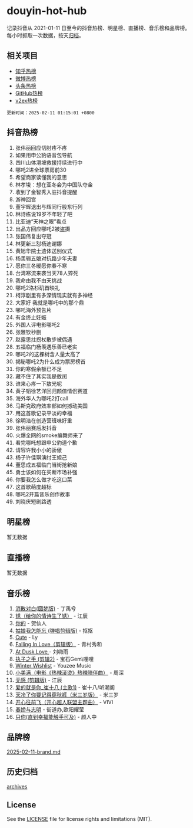 # douyin-hot-hub

记录抖音从 2021-01-11 日至今的抖音热榜、明星榜、直播榜、音乐榜和品牌榜。每小时抓取一次数据，按天[归档](archives)。

## 相关项目

- [知乎热榜](https://github.com/lonnyzhang423/zhihu-hot-hub)
- [微博热榜](https://github.com/lonnyzhang423/weibo-hot-hub)
- [头条热榜](https://github.com/lonnyzhang423/toutiao-hot-hub)
- [GitHub热榜](https://github.com/lonnyzhang423/github-hot-hub)
- [v2ex热榜](https://github.com/lonnyzhang423/v2ex-hot-hub)


`更新时间：2025-02-11 01:15:01 +0800`

## 抖音热榜

1. 张伟丽回应切肘疼不疼
1. 如果用申公豹语音包导航
1. 四川山体滑坡救援持续进行中
1. 哪吒2进全球票房前30
1. 希望商家读懂我的意思
1. 林孝埈：想在亚冬会为中国队夺金
1. 收到了金智秀入驻抖音提醒
1. 游神回宫
1. 董宇辉退出与辉同行股东行列
1. 林诗栋说19岁不年轻了吧
1. 比亚迪“天神之眼”看点
1. 出品方回应哪吒2被盗摄
1. 张国伟复出夺冠
1. 林更新三怼杨迪谢娜
1. 黄旭华院士遗体送别仪式
1. 杨羡骊五娘对抗路少年夫妻
1. 愿你三冬暖愿你春不寒
1. 台湾寒流来袭当天78人猝死
1. 我命由我不由天挑战
1. 哪吒2洛杉矶首映礼
1. 柯淳剧里有多深情现实就有多神经
1. 大家好 我就是哪吒中的那个鼎
1. 哪吒海外预告片
1. 有金终止妊娠
1. 外国人评电影哪吒2
1. 张雅钦秒删
1. 赵露思拄拐杖散步被偶遇
1. 五福临门杨羡遇乐善已老实
1. 哪吒2的这棵树含人量太高了
1. 揭秘哪吒2为什么成为票房榜首
1. 你的寒假余额已不足
1. 藏不住了其实我是敖闰
1. 谁来心疼一下敖光呢
1. 黄子韬徐艺洋回归颜值情侣赛道
1. 海外华人为哪吒2打call
1. 马斯克政府效率部如何撼动美国
1. 用这首歌记录平淡的幸福
1. 徐明浩在创造营班味好重
1. 张伟丽赛后发抖音
1. 火爆全网的smoke编舞师来了
1. 看完哪吒想跟申公豹道个歉
1. 请容许我小小的骄傲
1. 杨子许佳琪演纣王妲己
1. 董思成五福临门当街抢新娘
1. 勇士该如何在买断市场补强
1. 你要我怎么做才吃这口菜
1. 这首歌萌度超标
1. 哪吒2开篇音乐创作故事
1. 刘晓庆短剧路透

## 明星榜

暂无数据

## 直播榜

暂无数据

## 音乐榜

1. [消散对白(圆梦版)](https://sf6-cdn-tos.douyinstatic.com/obj/tos-cn-ve-2774/og4jB5I5IizzoZVAAAzWgBMAsMDWoArfwBOiFs) - 丁禹兮
1. [锈（给你的情诗生了锈）](https://sf5-hl-cdn-tos.douyinstatic.com/obj/tos-cn-ve-2774/o8a1PBtVqIYbPEGK6e5A4egedVMdm3fCIz6bbE) - 江辰
1. [你的](https://sf5-hl-cdn-tos.douyinstatic.com/obj/tos-cn-ve-2774/oYuIeKf42jB7sEV6B2upMdpYAgfrQWj0FeRegh) - 贺仙人
1. [姑娘我怎能忘 (弹唱剪辑版)](https://sf5-hl-cdn-tos.douyinstatic.com/obj/tos-cn-ve-2774/okamwrBGEMz6illuEofAsMV4yzF5tVWbBiA5AI) - 抠抠
1. [Cute](https://sf5-hl-cdn-tos.douyinstatic.com/obj/tos-cn-ve-2774/o4IbIzHWKAAB4wsS5qMBRiiAlEBGTpQRNfFvuo) - Ly
1. [Falling In Love（剪辑版）](https://sf5-hl-cdn-tos.douyinstatic.com/obj/tos-cn-ve-2774/o8ajpA8zzgBPahbBIO8AcKGBLJezFCRd1wfP9f) - 青村秀和
1. [ At Dusk  Love ](https://sf5-hl-cdn-tos.douyinstatic.com/obj/tos-cn-ve-2774/o8CrpCf5CaYgI4ZrtQgMQAFEfuGqNnRSDQAPBc) - 刘嗨雨
1. [执子之手 (剪辑2)](https://sf5-hl-cdn-tos.douyinstatic.com/obj/tos-cn-ve-2774/oUoZLQjCc31XzqsBnBQUNgeKtYPBcgbFDwtfcu) - 宝石Gem\哩哩
1. [Winter Wishlist](https://sf5-hl-cdn-tos.douyinstatic.com/obj/tos-cn-ve-2774/oIIgUOeamCFCVAzxN6MFRLIBlLGpUqQxeeHrLE) - Youzee Music
1. [小美满（电影《热辣滚烫》热辣陪伴曲）](https://sf5-hl-cdn-tos.douyinstatic.com/obj/tos-cn-ve-2774/o0GAn2lSgfZIDUgtevCGDQYnFg4CwnrBaxbTZL) - 周深
1. [无感 (剪辑版)](https://sf5-hl-cdn-tos.douyinstatic.com/obj/tos-cn-ve-2774/o0eIsUzJBDlQaQFC5OFlgbMEZC1TFYBftOBn6p) - 江辰
1. [爱的就是你_崔十八 (主歌1)](https://sf5-hl-cdn-tos.douyinstatic.com/obj/tos-cn-ve-2774/oI5BO5DhFZ6UTcNCnZaOCBLtZ7WIMQGfgnXf5E) - 崔十八/听潮阁
1. [天冷了你要记得穿秋裤（米三岁版）](https://sf5-hl-cdn-tos.douyinstatic.com/obj/tos-cn-ve-2774/oQlIwVIDWiZ6BQilAorS7MA0AgCkQDvcZAdm1) - 米三岁
1. [开心往前飞（开心超人联盟主题曲）](https://sf5-hl-cdn-tos.douyinstatic.com/obj/tos-cn-ve-2774/9d8fb7c82cf1421fb93a9fe925275e0a) - VIVI
1. [春娇与志明](https://sf5-hl-cdn-tos.douyinstatic.com/obj/tos-cn-ve-2774/e530d8fceb7044b39707d7f9ff54add1) - 街道办,欧阳耀莹
1. [只你(直到幸福能触手可及)](https://sf5-hl-cdn-tos.douyinstatic.com/obj/tos-cn-ve-2774/o0lBkRDzFTeaVSUz3ZZSCBVtZ5DIMQGfgmEAuE) - 颜人中

## 品牌榜

[2025-02-11-brand.md](archives/2025-02-11-brand.md)

## 历史归档

[archives](archives)

## License

See the [LICENSE](LICENSE) file for license rights and limitations (MIT).

